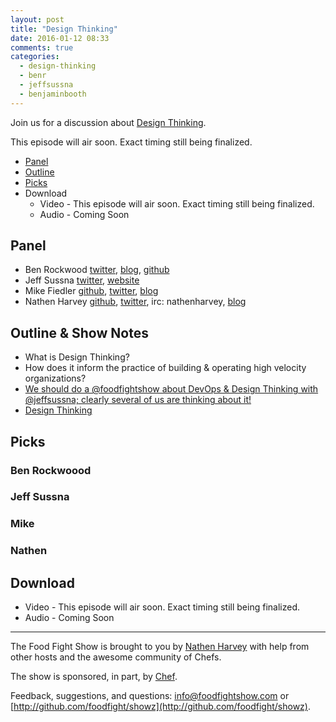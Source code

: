 ```yaml
---
layout: post
title: "Design Thinking"
date: 2016-01-12 08:33
comments: true
categories:
  - design-thinking
  - benr
  - jeffsussna
  - benjaminbooth
---
```


Join us for a discussion about [Design Thinking](https://en.wikipedia.org/wiki/Design_thinking).

This episode will air soon.  Exact timing still being finalized.

* [Panel](http://foodfightshow.org/2016/01/design-thinking.html#panel)
* [Outline](http://foodfightshow.org/2016/01/design-thinking.html#outline)
* [Picks](http://foodfightshow.org/2016/01/design-thinking.html#picks)
* Download
  * Video - This episode will air soon.  Exact timing still being finalized.
  * Audio - Coming Soon

Panel<a name="panel"></a>
-----

* Ben Rockwood [twitter](https://twitter.com/benr), [blog](http://cuddletech.com/?page_id=834), [github](https://github.com/benr)
* Jeff Sussna [twitter](https://twitter.com/jeffsussna), [website](http://ingineering.it/)
* Mike Fiedler [github](http://github.com/miketheman), [twitter](http://twitter.com/mikefiedler), [blog](http://www.miketheman.net)
* Nathen Harvey [github](http://github.com/nathenharvey), [twitter](http://twitter.com/nathenharvey), irc: nathenharvey, [blog](http://nathenharvey.com)

Outline & Show Notes<a name="outline"></a>
-------

* What is Design Thinking?
* How does it inform the practice of building & operating high velocity organizations?
* [We should do a @foodfightshow  about DevOps & Design Thinking with @jeffsussna; clearly several of us are thinking about it!](https://twitter.com/benr/status/646440096460242944)
* [Design Thinking](http://sysadvent.blogspot.com/2016/01/gcday-3-design-thinking.html)

Picks<a name="picks"></a>
-----

### Ben Rockwoood

### Jeff Sussna

### Mike

### Nathen


Download
--------
* Video - This episode will air soon.  Exact timing still being finalized.
* Audio - Coming Soon

<hr />

The Food Fight Show is brought to you by [Nathen Harvey](https://twitter.com/nathenharvey) with help from other hosts and the awesome community of Chefs.

The show is sponsored, in part, by [Chef](http://www.chef.io).

Feedback, suggestions, and questions:  [info@foodfightshow.com](mailto:info@foodfightshow.com) or  [http://github.com/foodfight/showz](http://github.com/foodfight/showz).
